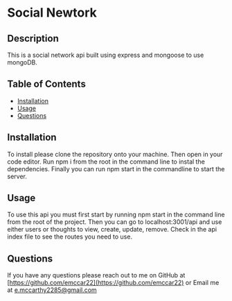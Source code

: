 # Social Newtork

## Description

This is a social network api built using express and mongoose to use mongoDB.

## Table of Contents

* [Installation](#installation)
* [Usage](#usage)
* [Questions](#questions)

## Installation

To install please clone the repository onto your machine.  Then open in your code editor.  Run npm i from the root in the command line to instal the dependencies.  Finally you can run npm start in the commandline to start the server. 

## Usage

To use this api you must first start by running npm start in the command line from the root of the project.  Then you can go to localhost:3001/api and use either users or thoughts to view, create, update, remove.  Check in the api index file to see the routes you need to use.

## Questions

If you have any questions please reach out to me on GitHub at [https://github.com/emccar22](https://github.com/emccar22) or Email me at [e.mccarthy2285@gmail.com](mailto:e.mccarthy2285@gmail.com)

